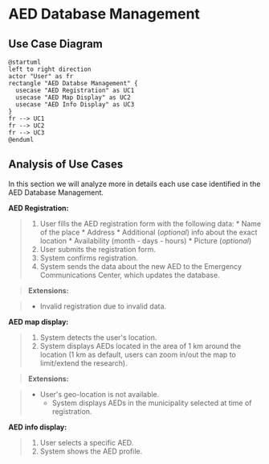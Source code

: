 # AED Database Management

## Use Case Diagram

```plantuml
@startuml
left to right direction
actor "User" as fr
rectangle "AED Databse Management" {
  usecase "AED Registration" as UC1
  usecase "AED Map Display" as UC2
  usecase "AED Info Display" as UC3
}
fr --> UC1
fr --> UC2
fr --> UC3
@enduml
```

## Analysis of Use Cases

In this section we will analyze more in details each use case identified in the AED Database Management.

**AED Registration:**

> 1. User fills the AED registration form with the following data:
    * Name of the place
    * Address
    * Additional (_optional_) info about the exact location
    * Availability (month - days - hours)
    * Picture (_optional_)
> 2. User submits the registration form.
> 3. System confirms registration.
> 4. System sends the data about the new AED to the Emergency Communications Center, which updates the database.

> **Extensions:**

> * Invalid registration due to invalid data.

**AED map display:**

> 1. System detects the user's location.
> 2. System displays AEDs located in the area of 1 km around the location (1 km as default, users can zoom in/out the map to limit/extend the research).

> **Extensions:**

> * User's geo-location is not available.
>   - System displays AEDs in the municipality selected at time of registration.

**AED info display:**

> 1. User selects a specific AED.
> 2. System shows the AED profile.